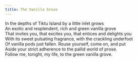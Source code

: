 ```yaml
---
title: The Vanilla Grove
---
```

In the depths of Tiktu Island by a little inlet grows\
An exotic and resplendent, rich and green vanilla grove\
That invites you, that excites you, that entices and delights you\
With its sweet pulsating fragrance, with the crackling underfoot\
Of vanilla pods just fallen. Rouse yourself, come on, and put\
Aside your strict adherence to the pallid world of prose.\
Follow me, tonight, my life, to the green vanilla grove.
